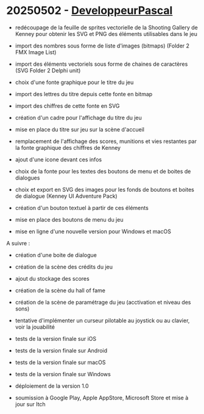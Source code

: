 # 20250502 - [DeveloppeurPascal](https://github.com/DeveloppeurPascal)

* redécoupage de la feuille de sprites vectorielle de la Shooting Gallery de Kenney pour obtenir les SVG et PNG des éléments utilisables dans le jeu
* import des nombres sous forme de liste d'images (bitmaps) (Folder 2 FMX Image List)
* import des éléments vectoriels sous forme de chaines de caractères (SVG Folder 2 Delphi unit)

* choix d'une fonte graphique pour le titre du jeu
* import des lettres du titre depuis cette fonte en bitmap
* import des chiffres de cette fonte en SVG
* création d'un cadre pour l'affichage du titre du jeu
* mise en place du titre sur jeu sur la scène d'accueil

* remplacement de l'affichage des scores, munitions et vies restantes par la fonte graphique des chiffres de Kenney
* ajout d'une icone devant ces infos

* choix de la fonte pour les textes des boutons de menu et de boites de dialogues
* choix et export en SVG des images pour les fonds de boutons et boites de dialogue (Kenney UI Adventure Pack)
* création d'un bouton textuel à partir de ces éléments
* mise en place des boutons de menu du jeu

* mise en ligne d'une nouvelle version pour Windows et macOS



A suivre :
* création d'une boite de dialogue
* création de la scène des crédits du jeu
* ajout du stockage des scores
* création de la scène du hall of fame
* création de la scène de paramétrage du jeu (acctivation et niveau des sons)

* tentative d'implémenter un curseur pilotable au joystick ou au clavier, voir la jouabilité
* tests de la version finale sur iOS
* tests de la version finale sur Android
* tests de la version finale sur macOS
* tests de la version finale sur Windows
* déploiement de la version 1.0 
* soumission à Google Play, Apple AppStore, Microsoft Store et mise à jour sur Itch
